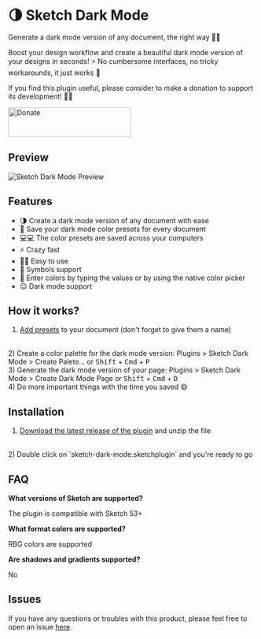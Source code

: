 # 🌗 Sketch Dark Mode

Generate a dark mode version of any document, the right way 💅🏼

Boost your design workflow and create a beautiful dark mode version of your designs in seconds! ⚡️
No cumbersome interfaces, no tricky workarounds, it just works 🍎

If you find this plugin useful, please consider to make a donation to support its development! 🙏🏼

<a href="https://www.buymeacoffee.com/eddiesigner" target="_blank"><img src="https://res.cloudinary.com/edev/image/upload/v1583011476/button_y8hgt8.png" alt="Donate" style="width: 250px !important; height: 60px !important;" width="250" height="60"></a>

## Preview

![Sketch Dark Mode Preview](https://res.cloudinary.com/edev/image/upload/v1583016329/sketch-dark-mode/preview.gif)

## Features

* 🌗 Create a dark mode version of any document with ease
* 💾 Save your dark mode color presets for every document
* 💻💻 The color presets are saved across your computers
* ⚡️ Crazy fast
* 🙌🏼 Easy to use
* 🚸 Symbols support
* 🎨 Enter colors by typing the values or by using the native color picker
* 😉 Dark mode support

## How it works?

1) [Add presets](https://www.sketch.com/docs/styling/#presets) to your document (don't forget to give them a name)
<br>
2) Create a color palette for the dark mode version: Plugins > Sketch Dark Mode > Create Palete... or <kbd>Shift</kbd> + <kbd>Cmd</kbd> + <kbd>P</kbd>
<br>
3) Generate the dark mode version of your page: Plugins > Sketch Dark Mode > Create Dark Mode Page or <kbd>Shift</kbd> + <kbd>Cmd</kbd> + <kbd>D</kbd>
<br>
4) Do more important things with the time you saved 😄

## Installation

1) [Download the latest release of the plugin](https://github.com/eddiesigner/sketch-dark-mode/releases/latest/download/sketch-dark-mode.sketchplugin.zip) and unzip the file
<br>
2) Double click on `sketch-dark-mode.sketchplugin` and you're ready to go

## FAQ

**What versions of Sketch are supported?**

The plugin is compatible with Sketch 53+

**What format colors are supported?**

RBG colors are supported

**Are shadows and gradients supported?**

No

## Issues

If you have any questions or troubles with this product, please feel free to open an issue [here](https://github.com/eddiesigner/sketch-dark-mode/issues).
